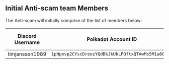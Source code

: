 ## Initial Anti-scam team Members

The Anti-scam will initially comprise of the list of members below:

| Discord Username | Polkadot Account ID | Rank | Name of Rank |
| :--------: | :--------: | :--------: | :--------: |
| timjanssen1989 | `1pHpxvp2CYscDreozYQdBkJkUkLFQftxQTAwMs5M1a6GRBf` | 4 | Captain |


